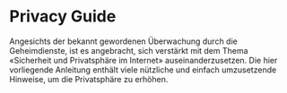 Privacy Guide
=============

Angesichts der bekannt gewordenen Überwachung durch die Geheimdienste, ist es angebracht, sich verstärkt mit dem Thema «Sicherheit und Privatsphäre im Internet» auseinanderzusetzen.
Die hier vorliegende Anleitung enthält viele nützliche und einfach umzusetzende Hinweise, um die Privatsphäre zu erhöhen. 
